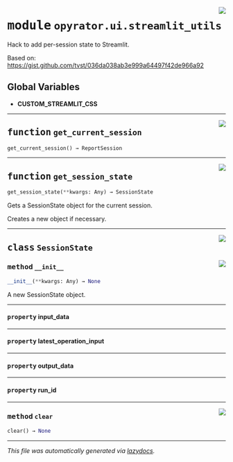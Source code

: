 <!-- markdownlint-disable -->

<a href="https://github.com/ml-tooling/opyrator/blob/main/src/opyrator/ui/streamlit_utils.py#L0"><img align="right" style="float:right;" src="https://img.shields.io/badge/-source-cccccc?style=flat-square"></a>

# <kbd>module</kbd> `opyrator.ui.streamlit_utils`
Hack to add per-session state to Streamlit. 

Based on: https://gist.github.com/tvst/036da038ab3e999a64497f42de966a92 

**Global Variables**
---------------
- **CUSTOM_STREAMLIT_CSS**

---

<a href="https://github.com/ml-tooling/opyrator/blob/main/src/opyrator/ui/streamlit_utils.py#L73"><img align="right" style="float:right;" src="https://img.shields.io/badge/-source-cccccc?style=flat-square"></a>

## <kbd>function</kbd> `get_current_session`

```python
get_current_session() → ReportSession
```






---

<a href="https://github.com/ml-tooling/opyrator/blob/main/src/opyrator/ui/streamlit_utils.py#L107"><img align="right" style="float:right;" src="https://img.shields.io/badge/-source-cccccc?style=flat-square"></a>

## <kbd>function</kbd> `get_session_state`

```python
get_session_state(**kwargs: Any) → SessionState
```

Gets a SessionState object for the current session. 

Creates a new object if necessary. 


---

<a href="https://github.com/ml-tooling/opyrator/blob/main/src/opyrator/ui/streamlit_utils.py#L30"><img align="right" style="float:right;" src="https://img.shields.io/badge/-source-cccccc?style=flat-square"></a>

## <kbd>class</kbd> `SessionState`




<a href="https://github.com/ml-tooling/opyrator/blob/main/src/opyrator/ui/streamlit_utils.py#L31"><img align="right" style="float:right;" src="https://img.shields.io/badge/-source-cccccc?style=flat-square"></a>

### <kbd>method</kbd> `__init__`

```python
__init__(**kwargs: Any) → None
```

A new SessionState object. 


---

#### <kbd>property</kbd> input_data





---

#### <kbd>property</kbd> latest_operation_input





---

#### <kbd>property</kbd> output_data





---

#### <kbd>property</kbd> run_id







---

<a href="https://github.com/ml-tooling/opyrator/blob/main/src/opyrator/ui/streamlit_utils.py#L65"><img align="right" style="float:right;" src="https://img.shields.io/badge/-source-cccccc?style=flat-square"></a>

### <kbd>method</kbd> `clear`

```python
clear() → None
```








---

_This file was automatically generated via [lazydocs](https://github.com/ml-tooling/lazydocs)._
